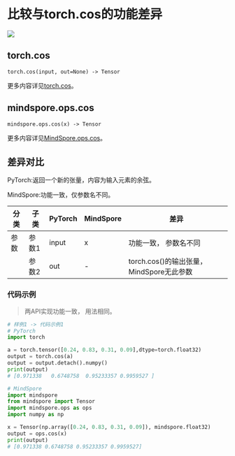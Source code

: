 # 比较与torch.cos的功能差异

<a href="https://gitee.com/mindspore/docs/blob/master/docs/mindspore/source_zh_cn/note/api_mapping/pytorch_diff/cos.md" target="_blank"><img src="https://mindspore-website.obs.cn-north-4.myhuaweicloud.com/website-images/master/resource/_static/logo_source.png"></a>

## torch.cos

``` text
torch.cos(input, out=None) -> Tensor
```

更多内容详见[torch.cos](https://pytorch.org/docs/1.8.1/generated/torch.cos.html)。

## mindspore.ops.cos

```text
mindspore.ops.cos(x) -> Tensor
```

更多内容详见[MindSpore.ops.cos](https://www.mindspore.cn/docs/zh-CN/master/api_python/ops/mindspore.ops.cos.html)。

## 差异对比

PyTorch:返回一个新的张量，内容为输入元素的余弦。

MindSpore:功能一致，仅参数名不同。

| 分类 | 子类  | PyTorch | MindSpore | 差异                                     |
| ---- | ----- | ------- | --------- | ---------------------------------------- |
| 参数 | 参数1 | input   | x         | 功能一致， 参数名不同                    |
|      | 参数2 | out     | -         | torch.cos()的输出张量，MindSpore无此参数 |

### 代码示例

> 两API实现功能一致， 用法相同。

```python
# 样例1 -> 代码示例1
# PyTorch
import torch

a = torch.tensor([0.24, 0.83, 0.31, 0.09],dtype=torch.float32)
output = torch.cos(a)
output = output.detach().numpy()
print(output)
# [0.971338   0.6748758  0.95233357 0.9959527 ]

# MindSpore
import mindspore
from mindspore import Tensor
import mindspore.ops as ops
import numpy as np

x = Tensor(np.array([0.24, 0.83, 0.31, 0.09]), mindspore.float32)
output = ops.cos(x)
print(output)
# [0.971338 0.6748758 0.95233357 0.9959527]
```
